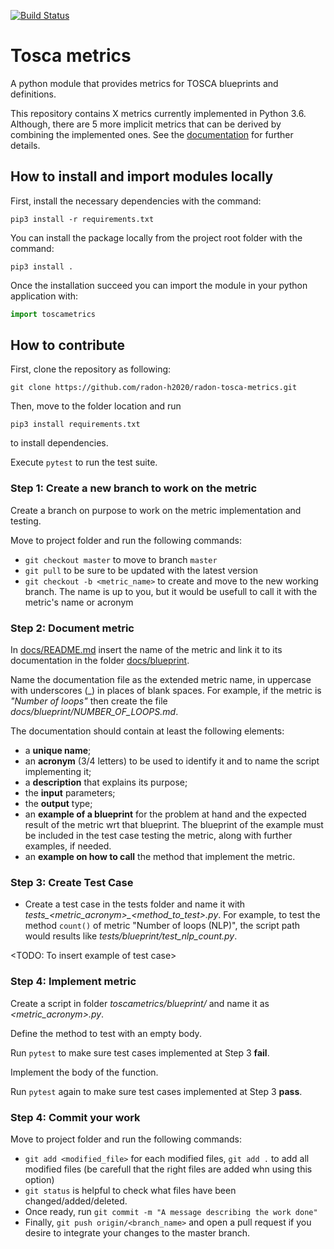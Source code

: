 [![Build Status](https://travis-ci.com/radon-h2020/radon-tosca-metrics.svg?token=5ombixLKK1T1YhFSj8KX&branch=master)](https://travis-ci.com/radon-h2020/radon-tosca-metrics)


# Tosca metrics
A python module that provides metrics for TOSCA blueprints and definitions.

This repository contains X metrics currently implemented in Python 3.6. Although, there are 5 more implicit metrics that can be derived by combining the implemented ones.
See the [documentation](https://github.com/radon-h2020/radon-tosca-metrics/blob/master/docs/README.md) for further details.


## How to install and import modules locally

First, install the necessary dependencies with the command:

```pip3 install -r requirements.txt```

You can install the package locally from the project root folder with the command:

```pip3 install . ```

Once the installation succeed you can import the module in your python application with:

```python
import toscametrics
```


## How to contribute

First, clone the repository as following:

```git clone https://github.com/radon-h2020/radon-tosca-metrics.git```

Then, move to the folder location and run

```pip3 install requirements.txt```

to install dependencies.

Execute ```pytest``` to run the test suite.


### Step 1: Create a new branch to work on the metric
Create a branch on purpose to work on the metric implementation and testing.

Move to project folder and run the following commands:
* ```git checkout master``` to move to branch ```master```
* ```git pull``` to be sure to be updated with the latest version
* ```git checkout -b <metric_name>``` to create and move to the new working branch. The name is up to you, but it would be usefull to call it with the metric's name or acronym


### Step 2: Document metric
In [docs/README.md](https://github.com/radon-h2020/radon-tosca-metrics/tree/master/docs/README.md) insert the name of the metric and link it to its documentation in the folder [docs/blueprint](https://github.com/radon-h2020/radon-tosca-metrics/tree/master/docs/blueprint).

Name the documentation file as the extended metric name, in uppercase with underscores (\_) in places of blank spaces. For example, if the metric is *"Number of loops"* then create the file *docs/blueprint/NUMBER_OF_LOOPS.md*.

The documentation should contain at least the following elements:

* a **unique name**;
* an **acronym** (3/4 letters) to be used to identify it and to name the script implementing it;
* a **description** that explains its purpose;
* the **input** parameters;
* the **output** type;
* an **example of a blueprint** for the problem at hand and the expected result of the metric wrt that blueprint. The blueprint of the example must be included in the test case testing the metric, along with further examples, if needed.
* an **example on how to call** the method that implement the metric. 


### Step 3: Create Test Case
* Create a test case in the tests folder and name it with *tests_<metric_acronym>_<method_to_test>.py*. For example, to test the method ```count()``` of metric "Number of loops (NLP)", the script path would results like *tests/blueprint/test_nlp_count.py*.

<TODO: To insert example of test case>

### Step 4: Implement metric
Create a script in folder *toscametrics/blueprint/* and name it as *<metric_acronym>.py*. 

Define the method to test with an empty body.

Run ```pytest``` to make sure test cases implemented at Step 3 **fail**.

Implement the body of the function.

Run ```pytest``` again to make sure test cases implemented at Step 3 **pass**.


### Step 4: Commit your work
Move to project folder and run the following commands:
* ```git add <modified_file>``` for each modified files, ```git add .``` to add all modified files (be carefull that the right files are added whn using this option)
* ```git status``` is helpful to check what files have been changed/added/deleted.
* Once ready, run ```git commit -m "A message describing the work done"```
* Finally, ```git push origin/<branch_name>``` and open a pull request if you desire to integrate your changes to the master branch.